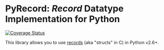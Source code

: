 # PyRecord: *Record* Datatype Implementation for Python

[![Coverage Status](https://coveralls.io/repos/gnarea/pyrecord/badge.png)][1]

This library allows you to use [records][2] (aka "structs" in C) in Python v2.6+.

[1]: https://coveralls.io/r/gnarea/pyrecord
[2]: http://en.wikipedia.org/wiki/Record_(computer_science)
